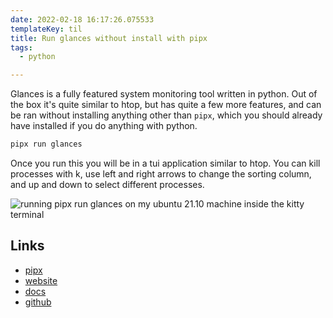 ```yaml
---
date: 2022-02-18 16:17:26.075533
templateKey: til
title: Run glances without install with pipx
tags:
  - python

---
```


Glances is a fully featured system monitoring tool written in python.  Out of
the box it's quite similar to htop, but has quite a few more features, and can
be ran without installing anything other than `pipx`, which you should already
have installed if you do anything with python.


``` bash
pipx run glances
```

Once you run this you will be in a tui application similar to htop.  You can
kill processes with k, use left and right arrows to change the sorting column,
and up and down to select different processes.

![running pipx run glances on my ubuntu 21.10 machine inside the kitty terminal](https://images.waylonwalker.com/pipx-run-glances.png)

## Links

* [pipx](https://pypa.github.io/pipx/)
* [website](https://nicolargo.github.io/glances/)
* [docs](https://glances.readthedocs.io/en/latest/index.html)
* [github](https://github.com/nicolargo/glances)
